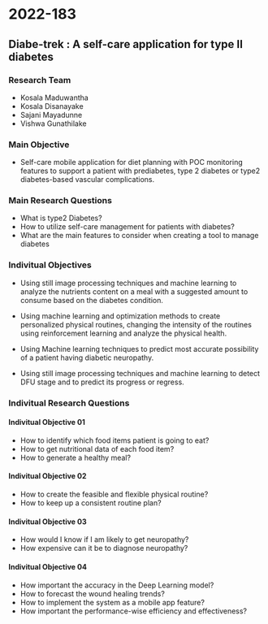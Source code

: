 # 2022-183


## Diabe-trek : A self-care application for type II diabetes 

### Research Team
 - Kosala Maduwantha
 - Kosala Disanayake
 - Sajani Mayadunne
 - Vishwa Gunathilake

### Main Objective
 - Self-care mobile application for diet planning with POC monitoring features to support a patient with prediabetes, type 2 diabetes or type2 diabetes-based vascular complications. 

### Main Research Questions
 - What is type2 Diabetes?
 - How to utilize self-care management for patients with diabetes?
 - What are the main features to consider when creating a tool to manage diabetes

### Indivitual Objectives
 - Using still image processing techniques and machine learning to analyze the nutrients content on a meal with a suggested amount to consume based on the diabetes condition.

 - Using machine learning and optimization methods to create personalized physical routines, changing the intensity of the routines using reinforcement learning and analyze the physical health.

 - Using Machine learning techniques to predict most accurate possibility of a patient having diabetic neuropathy.

 - Using still image processing techniques and machine learning to detect DFU stage and to predict its progress or regress.

### Indivitual Research Questions

#### Indivitual Objective 01
 - How to identify which food items patient is going to eat?
 - How to get nutritional data of each food item?
 - How to generate a healthy meal?

#### Indivitual Objective 02
 - How to create the feasible and flexible physical routine?
 - How to keep up a consistent routine plan?
 

#### Indivitual Objective 03
 - How would I know if I am likely to get neuropathy?
 - How expensive can it be to diagnose neuropathy?


#### Indivitual Objective 04
 - How important the accuracy in the Deep Learning model?
 - How to forecast the wound healing trends?
 - How to implement the system as a mobile app feature?
 - How important the performance-wise efficiency and effectiveness?

